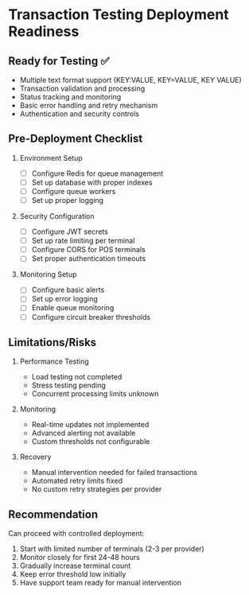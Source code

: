 # Transaction Testing Deployment Readiness

## Ready for Testing ✅

-   Multiple text format support (KEY:VALUE, KEY=VALUE, KEY VALUE)
-   Transaction validation and processing
-   Status tracking and monitoring
-   Basic error handling and retry mechanism
-   Authentication and security controls

## Pre-Deployment Checklist

1. Environment Setup

    - [ ] Configure Redis for queue management
    - [ ] Set up database with proper indexes
    - [ ] Configure queue workers
    - [ ] Set up proper logging

2. Security Configuration

    - [ ] Configure JWT secrets
    - [ ] Set up rate limiting per terminal
    - [ ] Configure CORS for POS terminals
    - [ ] Set proper authentication timeouts

3. Monitoring Setup
    - [ ] Configure basic alerts
    - [ ] Set up error logging
    - [ ] Enable queue monitoring
    - [ ] Configure circuit breaker thresholds

## Limitations/Risks

1. Performance Testing

    - Load testing not completed
    - Stress testing pending
    - Concurrent processing limits unknown

2. Monitoring

    - Real-time updates not implemented
    - Advanced alerting not available
    - Custom thresholds not configurable

3. Recovery
    - Manual intervention needed for failed transactions
    - Automated retry limits fixed
    - No custom retry strategies per provider

## Recommendation

Can proceed with controlled deployment:

1. Start with limited number of terminals (2-3 per provider)
2. Monitor closely for first 24-48 hours
3. Gradually increase terminal count
4. Keep error threshold low initially
5. Have support team ready for manual intervention
